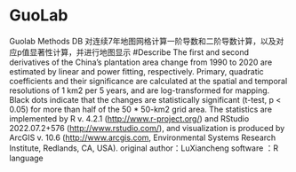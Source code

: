 # GuoLab
Guolab Methods DB
对连续7年地图网格计算一阶导数和二阶导数计算，以及对应p值显著性计算，并进行地图显示
#Describe
The first and second derivatives of the China’s plantation area change from 1990 to 2020 are estimated by linear and power fitting, respectively. Primary, quadratic coefficients and their significance are calculated at the spatial and temporal resolutions of 1 km2 per 5 years, and are log-transformed for mapping. Black dots indicate that the changes are statistically significant (t-test, p < 0.05) for more than half of the 50 * 50-km2 grid area. The statistics are implemented by R v. 4.2.1 (http://www.r-project.org/) and RStudio 2022.07.2+576 (http://www.rstudio.com/), and visualization is produced by ArcGIS v. 10.6 (http://www.arcgis.com, Environmental Systems Research Institute, Redlands, CA, USA).
original author：LuXiancheng
software ：R language
